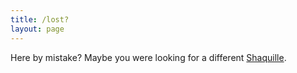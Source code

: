 ```yaml
---
title: /lost?
layout: page
---
```


Here by mistake? Maybe you were looking for a different [Shaquille](https://www.youtube.com/watch?v=cpG4DMMxPd0&t=91s).